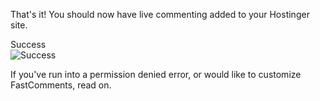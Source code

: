 That's it! You should now have live commenting added to your Hostinger site.

<div class="screenshot white-bg">
    <div class="title">Success</div>
    <img class="screenshot-image" src="/images/installation-guides/hostinger-site-success.png" alt="Success" />
</div>

If you've run into a permission denied error, or would like to customize FastComments, read on.
